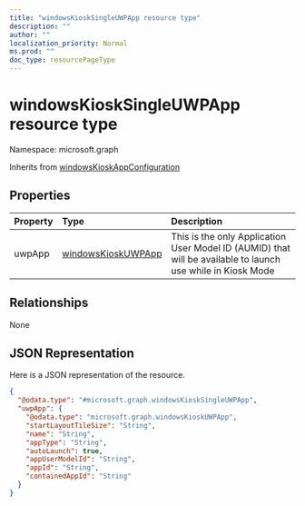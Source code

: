 ```yaml
---
title: "windowsKioskSingleUWPApp resource type"
description: ""
author: ""
localization_priority: Normal
ms.prod: ""
doc_type: resourcePageType
---
```


# windowsKioskSingleUWPApp resource type


Namespace: microsoft.graph




Inherits from [windowsKioskAppConfiguration](../resources/windowskioskappconfiguration.md)

## Properties
|Property|Type|Description|
|:---|:---|:---|
|uwpApp|[windowsKioskUWPApp](../resources/windowskioskuwpapp.md)|This is the only Application User Model ID (AUMID) that will be available to launch use while in Kiosk Mode|

## Relationships
None

## JSON Representation
Here is a JSON representation of the resource.
<!-- {
  "blockType": "resource",
  "@odata.type": "microsoft.graph.windowsKioskSingleUWPApp"
}
-->
``` json
{
  "@odata.type": "#microsoft.graph.windowsKioskSingleUWPApp",
  "uwpApp": {
    "@odata.type": "microsoft.graph.windowsKioskUWPApp",
    "startLayoutTileSize": "String",
    "name": "String",
    "appType": "String",
    "autoLaunch": true,
    "appUserModelId": "String",
    "appId": "String",
    "containedAppId": "String"
  }
}
```

